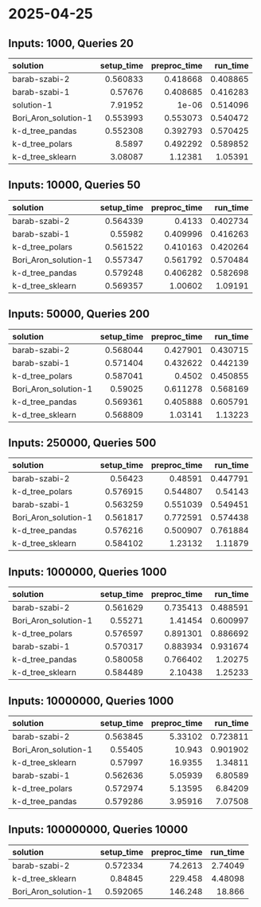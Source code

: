 # 2025-04-25

## Inputs: 1000, Queries 20

| solution             |   setup_time |   preproc_time |   run_time |
|:---------------------|-------------:|---------------:|-----------:|
| barab-szabi-2        |     0.560833 |       0.418668 |   0.408865 |
| barab-szabi-1        |     0.57676  |       0.408685 |   0.416283 |
| solution-1           |     7.91952  |       1e-06    |   0.514096 |
| Bori_Aron_solution-1 |     0.553993 |       0.553073 |   0.540472 |
| k-d_tree_pandas      |     0.552308 |       0.392793 |   0.570425 |
| k-d_tree_polars      |     8.5897   |       0.492292 |   0.589852 |
| k-d_tree_sklearn     |     3.08087  |       1.12381  |   1.05391  |

## Inputs: 10000, Queries 50

| solution             |   setup_time |   preproc_time |   run_time |
|:---------------------|-------------:|---------------:|-----------:|
| barab-szabi-2        |     0.564339 |       0.4133   |   0.402734 |
| barab-szabi-1        |     0.55982  |       0.409996 |   0.416263 |
| k-d_tree_polars      |     0.561522 |       0.410163 |   0.420264 |
| Bori_Aron_solution-1 |     0.557347 |       0.561792 |   0.570484 |
| k-d_tree_pandas      |     0.579248 |       0.406282 |   0.582698 |
| k-d_tree_sklearn     |     0.569357 |       1.00602  |   1.09191  |

## Inputs: 50000, Queries 200

| solution             |   setup_time |   preproc_time |   run_time |
|:---------------------|-------------:|---------------:|-----------:|
| barab-szabi-2        |     0.568044 |       0.427901 |   0.430715 |
| barab-szabi-1        |     0.571404 |       0.432622 |   0.442139 |
| k-d_tree_polars      |     0.587041 |       0.4502   |   0.450855 |
| Bori_Aron_solution-1 |     0.59025  |       0.611278 |   0.568169 |
| k-d_tree_pandas      |     0.569361 |       0.405888 |   0.605791 |
| k-d_tree_sklearn     |     0.568809 |       1.03141  |   1.13223  |

## Inputs: 250000, Queries 500

| solution             |   setup_time |   preproc_time |   run_time |
|:---------------------|-------------:|---------------:|-----------:|
| barab-szabi-2        |     0.56423  |       0.48591  |   0.447791 |
| k-d_tree_polars      |     0.576915 |       0.544807 |   0.54143  |
| barab-szabi-1        |     0.563259 |       0.551039 |   0.549451 |
| Bori_Aron_solution-1 |     0.561817 |       0.772591 |   0.574438 |
| k-d_tree_pandas      |     0.576216 |       0.500907 |   0.761884 |
| k-d_tree_sklearn     |     0.584102 |       1.23132  |   1.11879  |

## Inputs: 1000000, Queries 1000

| solution             |   setup_time |   preproc_time |   run_time |
|:---------------------|-------------:|---------------:|-----------:|
| barab-szabi-2        |     0.561629 |       0.735413 |   0.488591 |
| Bori_Aron_solution-1 |     0.55271  |       1.41454  |   0.600997 |
| k-d_tree_polars      |     0.576597 |       0.891301 |   0.886692 |
| barab-szabi-1        |     0.570317 |       0.883934 |   0.931674 |
| k-d_tree_pandas      |     0.580058 |       0.766402 |   1.20275  |
| k-d_tree_sklearn     |     0.584489 |       2.10438  |   1.25233  |

## Inputs: 10000000, Queries 1000

| solution             |   setup_time |   preproc_time |   run_time |
|:---------------------|-------------:|---------------:|-----------:|
| barab-szabi-2        |     0.563845 |        5.33102 |   0.723811 |
| Bori_Aron_solution-1 |     0.55405  |       10.943   |   0.901902 |
| k-d_tree_sklearn     |     0.57997  |       16.9355  |   1.34811  |
| barab-szabi-1        |     0.562636 |        5.05939 |   6.80589  |
| k-d_tree_polars      |     0.572974 |        5.13595 |   6.84209  |
| k-d_tree_pandas      |     0.579286 |        3.95916 |   7.07508  |

## Inputs: 100000000, Queries 10000

| solution             |   setup_time |   preproc_time |   run_time |
|:---------------------|-------------:|---------------:|-----------:|
| barab-szabi-2        |     0.572334 |        74.2613 |    2.74049 |
| k-d_tree_sklearn     |     0.84845  |       229.458  |    4.48098 |
| Bori_Aron_solution-1 |     0.592065 |       146.248  |   18.866   |